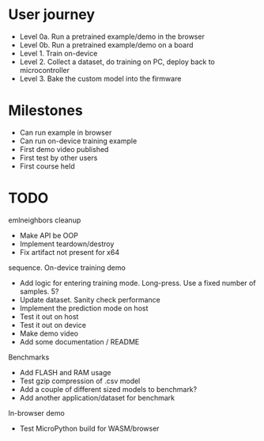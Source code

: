 

# User journey

- Level 0a. Run a pretrained example/demo in the browser
- Level 0b. Run a pretrained example/demo on a board
- Level 1. Train on-device
- Level 2. Collect a dataset, do training on PC, deploy back to microcontroller
- Level 3. Bake the custom model into the firmware

# Milestones

- Can run example in browser
- Can run on-device training example
- First demo video published
- First test by other users
- First course held

# TODO

emlneighbors cleanup

- Make API be OOP
- Implement teardown/destroy
- Fix artifact not present for x64

sequence. On-device training demo

- Add logic for entering training mode. Long-press. Use a fixed number of samples. 5?
- Update dataset. Sanity check performance
- Implement the prediction mode on host
- Test it out on host
- Test it out on device
- Make demo video
- Add some documentation / README


Benchmarks

- Add FLASH and RAM usage
- Test gzip compression of .csv model
- Add a couple of different sized models to benchmark?
- Add another application/dataset for benchmark

In-browser demo

- Test MicroPython build for WASM/browser
